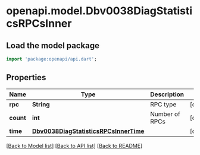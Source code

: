 # openapi.model.Dbv0038DiagStatisticsRPCsInner

## Load the model package
```dart
import 'package:openapi/api.dart';
```

## Properties
Name | Type | Description | Notes
------------ | ------------- | ------------- | -------------
**rpc** | **String** | RPC type | [optional] 
**count** | **int** | Number of RPCs | [optional] 
**time** | [**Dbv0038DiagStatisticsRPCsInnerTime**](Dbv0038DiagStatisticsRPCsInnerTime.md) |  | [optional] 

[[Back to Model list]](../README.md#documentation-for-models) [[Back to API list]](../README.md#documentation-for-api-endpoints) [[Back to README]](../README.md)


